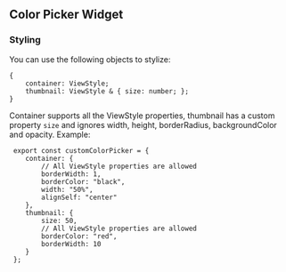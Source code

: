 ## Color Picker Widget

### Styling

You can use the following objects to stylize:

```
{
    container: ViewStyle;
    thumbnail: ViewStyle & { size: number; };
}
```

Container supports all the ViewStyle properties, thumbnail has a custom property `size` and ignores width, height,
borderRadius, backgroundColor and opacity. Example:

```
 export const customColorPicker = {
    container: {
        // All ViewStyle properties are allowed
        borderWidth: 1,
        borderColor: "black",
        width: "50%",
        alignSelf: "center"
    },
    thumbnail: {
        size: 50,
        // All ViewStyle properties are allowed
        borderColor: "red",
        borderWidth: 10
    }
 };
```

